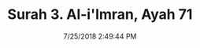 ---
title       : "Surah 3. Al-i'Imran, Ayah 71"
date        : 7/25/2018 2:49:44 PM
draft       : false
type        : "quran"
layout      : "compare"
BookCode    : "CMP"
SurahNumber : "3"
AyahNumber  : "71"
TotalAyah   : "200"
---